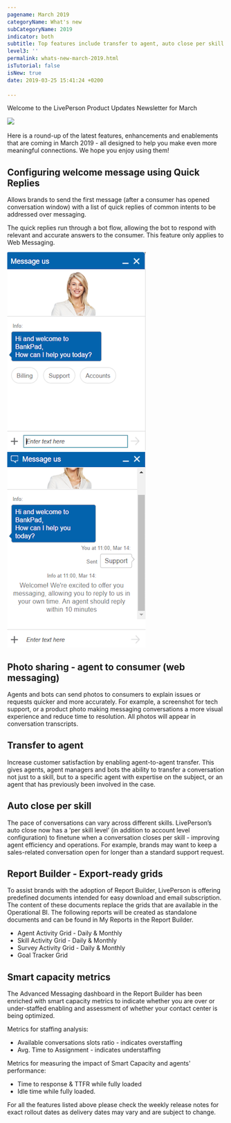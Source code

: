 ```yaml
---
pagename: March 2019
categoryName: What's new
subCategoryName: 2019
indicator: both
subtitle: Top features include transfer to agent, auto close per skill and more
level3: ''
permalink: whats-new-march-2019.html
isTutorial: false
isNew: true
date: 2019-03-25 15:41:24 +0200

---
```

Welcome to the LivePerson Product Updates Newsletter for March

![](img/newsletter-march-gif.gif)

Here is a round-up of the latest features, enhancements and enablements that are coming in March 2019 - all designed to help you make even more meaningful connections. We hope you enjoy using them!

## Configuring welcome message using Quick Replies

Allows brands to send the first message (after a consumer has opened conversation window) with a list of quick replies of common intents to be addressed over messaging.

The quick replies run through a bot flow, allowing the bot to respond with relevant and accurate answers to the consumer. This feature only applies to Web Messaging.

![](/img/Whats-new-march2.png)![](/img/Whats-new-march3.png)

## Photo sharing - agent to consumer (web messaging)

Agents and bots can send photos to consumers to explain issues or requests quicker and more accurately. For example, a screenshot for tech support, or a product photo making messaging conversations a more visual experience and reduce time to resolution. All photos will appear in conversation transcripts.

## Transfer to agent

Increase customer satisfaction by enabling agent-to-agent transfer. This gives agents, agent managers and bots the ability to transfer a conversation not just to a skill, but to a specific agent with expertise on the subject, or an agent that has previously been involved in the case.

## Auto close per skill

The pace of conversations can vary across different skills. LivePerson’s auto close now has a ‘per skill level’ (in addition to account level configuration) to finetune when a conversation closes per skill - improving agent efficiency and operations. For example, brands may want to keep a sales-related conversation open for longer than a standard support request.

## Report Builder - Export-ready grids

To assist brands with the adoption of Report Builder, LivePerson is offering predefined documents intended for easy download and email subscription. The content of these documents replace the grids that are available in the Operational BI. The following reports will be created as standalone documents and can be found in My Reports in the Report Builder.

* Agent Activity Grid - Daily & Monthly
* Skill Activity Grid - Daily & Monthly
* Survey Activity Grid - Daily & Monthly
* Goal Tracker Grid

## Smart capacity metrics

The Advanced Messaging dashboard in the Report Builder has been enriched with smart capacity metrics to indicate whether you are over or under-staffed enabling and assessment of whether your contact center is being optimized.

Metrics for staffing analysis:

* Available conversations slots ratio - indicates overstaffing
* Avg. Time to Assignment - indicates understaffing

Metrics for measuring the impact of Smart Capacity and agents' performance:

* Time to response & TTFR while fully loaded
* Idle time while fully loaded.

For all the features listed above please check the weekly release notes for exact rollout dates as delivery dates may vary and are subject to change.
